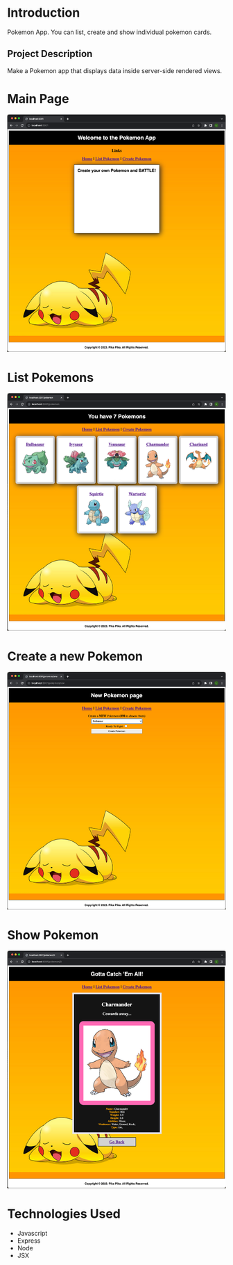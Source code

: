 # Introduction
Pokemon App. You can list, create and show individual pokemon cards.

## Project Description
Make a Pokemon app that displays data inside server-side rendered views.

# Main Page
![Main Page](images/mainpage.png)

# List Pokemons
![List Pokemons](images/listpokemons.png)

# Create a new Pokemon
![Create New Pokemon](images/createpokemon.png)

# Show Pokemon
![Show Pokemon Details](images/showpokemon.png)

# Technologies Used
- Javascript
- Express
- Node
- JSX
